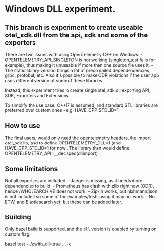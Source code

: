 # Windows DLL experiment.

## This branch is experiment to create useable otel_sdk.dll from the api, sdk and some of the exporters

There are two issues with using OpenTelemetry C++ on Windows:
    - OPENTELEMETRY_API_SINGLETON is not working (singleton_test fails for example), thus making it unuseable if more than one source file uses it.
    - The static library version brings a lot of precompiled dependendencies, grpc, protobuf, etc. Also it's possible to make ODR violations if the user app uses different version of some of these libraries.

Instead, this experiment tries to create single otel_sdk.dll exporting API, SDK, Exporters and Extensions.

To simplify the use case, C++17 is assumed, and standard STL libraries are preferred over custom ones - e.g. HAVE_CPP_STDLIB=1

## How to use

The final users, would only need the opentelemetry headers, the import otel_sdk.lib, and to define OPENTELEMETRY_DLL=1 (and HAVE_CPP_STDLIB=1 for now).
The library then would define OPENTELEMETRY_API=__declspec(dllimport)

## Some limitations

Not all exporters are included:
    - Jaeger is missing, as it needs more dependencies to build.
    - Prometheus has clash with zlib right now (ODR), hence /WHOLEARCHIVE does not work.
    - Zipkin works, but nlohmann/json is not included so some of the examples/tests using it may not work.
    - No ETW, and Elasticsearch yet, but these can be added later.

## Building

Only bazel build is supported, and the `dll` version is enabled by turning on custom flag:

bazel test --//:with_dll=true ... -k
